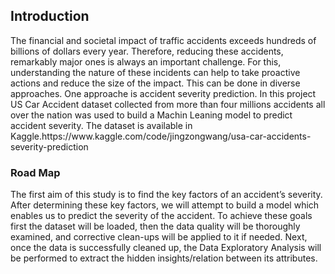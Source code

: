 <h2> Introduction</h2>
The financial and societal impact of traffic accidents exceeds hundreds of billions of dollars every year. Therefore, reducing these accidents, remarkably major ones is always an important challenge. For this, understanding the nature of these incidents can help to take proactive actions and reduce the size of the impact. This can be done in diverse approaches. One approache is  accident severity prediction. In this project US Car Accident dataset collected from more than four millions accidents all over the nation was used to build a Machin Leaning
model to predict accident severity. The dataset is available in Kaggle.https://www.kaggle.com/code/jingzongwang/usa-car-accidents-severity-prediction

### Road Map
The first aim of this study is to find the key factors of an accident’s severity. After determining these key factors, we will attempt to build a model which enables us to predict the severity of the accident. To achieve these goals first the dataset will be loaded, then the data quality will be thoroughly examined, and corrective clean-ups will be applied to it if needed. Next, once the data is successfully cleaned up, the Data Exploratory Analysis will be performed to extract the hidden insights/relation between its attributes.
